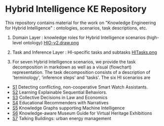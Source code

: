 # Hybrid Intelligence KE Repository
This repository contains material for the work on "Knowledge Engineering for Hybrid Intelligence" : ontologies, scenarios, task descriptions, etc. 

1. Domain Layer : knowledge roles for Hybrid Intelligence scenarios (high-level ontology)  [HIO-v2.draw.png](HIO-v2.drawio.png)

2. Task and Inference Layer : HI-specific tasks and subtasks [HITasks.png](HITasks.png)

3. For seven Hybrid Intelligence scenarios, we provide the task decomposition in markdown as well as a visual (flowchart) representation. The task decomposition consists of a description of 'terminology',  'inference steps' and 'tasks'. The six HI scenarios are
- [S1](S1.png) Detecting conflicting, non-cooperative Smart Watch Assistants.
- [S2](S2.png) Learning Explainable Sequential Behaviors.
- [S3](S3.png) Collective Decisions in Law and Economics
- [S4](S4.png) Educational Recommenders with Narratives
- [S5](S5.png) Knowledge Graphs supporting Machine Intelligence
- [S6](S6.png) Knowledge-aware Museum Guide for Virtual Heritage Exhibitions
- [S7](S7.png) Talking Buildings: urban energy management


